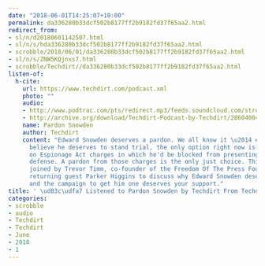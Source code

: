 ```yaml
---
date: "2018-06-01T14:25:07+10:00"
permalink: da336280b33dcf502b8177ff2b9182fd37f65aa2.html
redirect_from:
- sl/n/d20180601142507.html
- sl/n/s/hda336280b33dcf502b8177ff2b9182fd37f65aa2.html
- scrobble/2018/06/01/da336280b33dcf502b8177ff2b9182fd37f65aa2.html
- sl/n/s/ZNW5KQjnxs7.html
- scrobble/Techdirt//da336280b33dcf502b8177ff2b9182fd37f65aa2.html
listen-of:
  h-cite:
    url: https://www.techdirt.com/podcast.xml
    photo: ""
    audio:
    - http://www.podtrac.com/pts/redirect.mp3/feeds.soundcloud.com/stream/286040049-techdirt-pardon-snowden.mp3
    - http://archive.org/download/Techdirt-Podcast-by-Techdirt/286040049-techdirt-pardon-snowden.mp3
    name: Pardon Snowden
    author: Techdirt
    content: "Edward Snowden deserves a pardon. We all know it \u2014 even if you
      believe he deserves to stand trial, the only option right now is an unfair trial
      on Espionage Act charges in which he'd be blocked from presenting a meaningful
      defense. A pardon from those charges is the only just choice. This week, we're
      joined by Trevor Timm, co-founder of the Freedom Of The Press Foundation, and
      returning guest Parker Higgins to discuss why Edward Snowden deserves a pardon,
      and the campaign to get him one deserves your support."
title: ' \ud83c\udfa7 Listened to Pardon Snowden by Techdirt From Techdirt'
categories:
- scrobble
- audio
- Techdirt
- Techdirt
- June
- 2018
- 1
---
```

